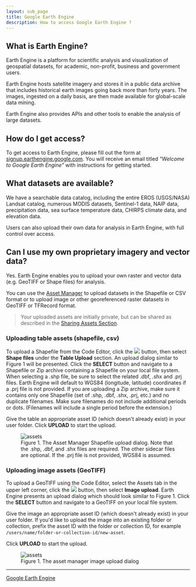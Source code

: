 ```yaml
---
layout: sub_page
title: Google Earth Engine
description: How to access Google Earth Engine ?
---
```


## What is Earth Engine?

Earth Engine is a platform for scientific analysis and visualization of geospatial datasets, for academic, non-profit, business and government users.

Earth Engine hosts satellite imagery and stores it in a public data archive that includes historical earth images going back more than forty years. The images, ingested on a daily basis, are then made available for global-scale data mining.

Earth Engine also provides APIs and other tools to enable the analysis of large datasets.

## How do I get access?

To get access to Earth Engine, please fill out the form at [signup.earthengine.google.com](https://signup.earthengine.google.com/). You will receive an email titled *"Welcome to Google Earth Engine"* with instructions for getting started.

## What datasets are available?

We have a searchable data catalog, including the entire EROS (USGS/NASA) Landsat catalog, numerous MODIS datasets, Sentinel-1 data, NAIP data, precipitation data, sea surface temperature data, CHIRPS climate data, and elevation data.

Users can also upload their own data for analysis in Earth Engine, with full control over access.

## Can I use my own proprietary imagery and vector data?

Yes. Earth Engine enables you to upload your own raster and vector data (e.g. GeoTIFF or Shape files) for analysis.

You can use the <a href="https://developers.google.com/earth-engine/guides/asset_manager"> Asset Manager</a> to upload datasets in the Shapefile or CSV format or to upload image or other georeferenced raster datasets in GeoTIFF or TFRecord format.

>Your uploaded assets are initially private, but can be shared as described in the <a href=https://developers.google.com/earth-engine/guides/asset_manager#sharing-assets> Sharing Assets Section</a>.

### Uploading table assets (shapefile, csv)

To upload a Shapefile from the Code Editor, click the <img src="https://developers.google.com/earth-engine/images/Asset_manager_new_button.png"> button, then select <strong>Shape files</strong> under the <strong>Table Upload</strong> section. An upload dialog similar to Figure 1 will be presented. Click the <strong>SELECT</strong> button and navigate to a Shapefile or Zip archive containing a Shapefile on your local file system.  When selecting a .shp file, be sure to select the related .dbf, .shx and .prj files.  Earth Engine will default to WGS84 (longitude, latitude) coordinates if a .prj file is not provided. If you are uploading a Zip archive, make sure it contains only one Shapefile (set of .shp, .dbf, .shx, .prj, etc.) and no duplicate filenames.  Make sure filenames do not include additional periods or dots. (Filenames will include a single period before
the extension.)

Give the table an appropriate asset ID (which doesn't already exist) in your
user folder. Click <strong>UPLOAD</strong> to start the upload.

<figure>
<img alt="assets" src="https://developers.google.com/earth-engine/images/Asset_manager_shp_upload.png">
<figcaption>Figure 1. The Asset Manager Shapefile upload dialog.  Note that the .shp, .dbf,
and .shx files are required. The other sidecar files are optional.  If the .prj file is not
provided, WGS84 is assumed.</figcaption>
</figure>

### Uploading image assets (GeoTIFF)

To upload a GeoTIFF using the Code Editor, select the Assets tab in the upper left corner, click the <img src="https://developers.google.com/earth-engine/images/Asset_manager_new_button.png"> button, then select <strong>Image upload</strong>.  Earth Engine presents an upload dialog which should look similar to Figure 1.  Click the <strong>SELECT</strong> button and navigate to a GeoTIFF on your local file system.

Give the image an appropriate asset ID (which doesn't already exist) in your user folder. If you'd like to upload the image into an existing folder or collection, prefix the asset ID with the folder or collection ID, for example <code translate="no" dir="ltr">/users/name/folder-or-collection-id/new-asset</code>.

Click <strong>UPLOAD</strong> to start the upload.

<figure>
<img alt="assets" src="https://developers.google.com/earth-engine/images/Asset_manager_upload_anon.png">
<figcaption>Figure 1. The asset manager image upload dialog</figcaption>
</figure>


---

[Google Earth Engine](https://earthengine.google.com/faq/)